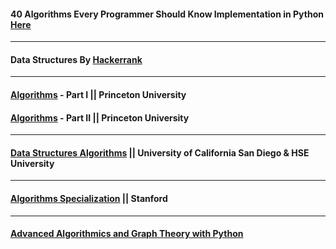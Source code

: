 
#### 40 Algorithms Every Programmer Should Know Implementation in Python [Here](./40_Algorithms_Every_Programmer_Should_Know) 
----
#### Data Structures By [Hackerrank](https://www.hackerrank.com/domains/data-structures) 
----
#### [Algorithms](https://www.coursera.org/learn/algorithms-part1) - Part I || Princeton University
#### [Algorithms](https://www.coursera.org/learn/algorithms-part2) - Part II || Princeton University
----
#### [Data Structures Algorithms](https://www.coursera.org/specializations/data-structures-algorithms) || University of California San Diego & HSE University
----
#### [Algorithms Specialization](https://www.coursera.org/specializations/algorithms) || Stanford
----
#### [Advanced Algorithmics and Graph Theory with Python](https://learning.edx.org/course/course-v1:IMTx+NET04x+3T2018/home) 
